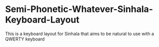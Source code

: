 # Semi-Phonetic-Whatever-Sinhala-Keyboard-Layout
This is a keyboard layout for Sinhala that aims to be natural to use with a QWERTY keyboard
